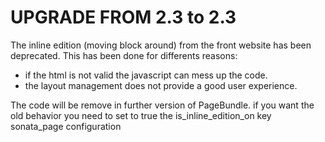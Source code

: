UPGRADE FROM 2.3 to 2.3
=======================

The inline edition (moving block around) from the front website has been deprecated. This has been done for differents reasons:
* if the html is not valid the javascript can mess up the code.
* the layout management does not provide a good user experience.

The code will be remove in further version of PageBundle. if you want the old behavior you need to set to true the is_inline_edition_on key sonata_page configuration